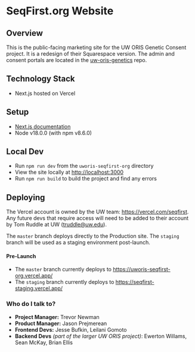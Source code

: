 # SeqFirst.org Website

## Overview

This is the public-facing marketing site for the UW ORIS Genetic Consent project. It is a redesign of their Squarespace version. The admin and consent portals are located in the [uw-oris-genetics](https://bitbucket.org/freshconsulting/uw-oris-genetics/) repo.


## Technology Stack
- Next.js hosted on Vercel


## Setup
- [Next.js documentation](https://nextjs.org/learn/basics/create-nextjs-app)
- Node v18.0.0 (with npm v8.6.0)


## Local Dev
- Run `npm run dev` from the `uworis-seqfirst-org` directory
- View the site locally at [http://localhost:3000](http://localhost:3000)
- Run `npm run build` to build the project and find any errors


## Deploying
The Vercel account is owned by the UW team: https://vercel.com/seqfirst. Any future devs that require access will need to be added to their account by Tom Ruddle at UW (truddle@uw.edu).

The `master` branch deploys directly to the Production site. The `staging` branch will be used as a staging environment post-launch.

#### Pre-Launch
* The `master` branch currently deploys to https://uworis-seqfirst-org.vercel.app/
* The `staging` branch currently deploys to https://seqfirst-staging.vercel.app/

### Who do I talk to?
* **Project Manager:** Trevor Newman
* **Product Manager:** Jason Prejmerean
* **Frontend Devs:** Jesse Bufkin, Leilani Gomoto
* **Backend Devs** *(part of the larger UW ORIS project)*: Ewerton Willams, Sean McKay, Brian Ellis
